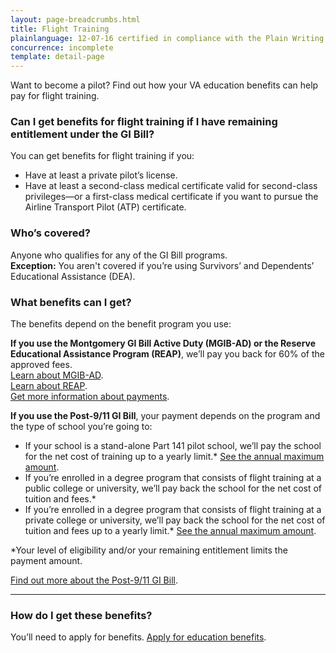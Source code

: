 ```yaml
---
layout: page-breadcrumbs.html
title: Flight Training
plainlanguage: 12-07-16 certified in compliance with the Plain Writing Act
concurrence: incomplete
template: detail-page
---
```


<div class="va-introtext">

Want to become a pilot? Find out how your VA education benefits can help pay for flight training.

</div>


<div class="feature" markdown="1">
  
### Can I get benefits for flight training if I have remaining entitlement under the GI Bill?

You can get benefits for flight training if you:
- Have at least a private pilot’s license.
- Have at least a second-class medical certificate valid for second-class privileges—or a first-class medical certificate if you want to pursue the Airline Transport Pilot (ATP) certificate.

### Who’s covered?

Anyone who qualifies for any of the GI Bill programs. <br />
**Exception:** You aren't covered if you’re using Survivors’ and Dependents’ Educational Assistance (DEA).  

</div>

### What benefits can I get? 

The benefits depend on the benefit program you use:

**If you use the Montgomery GI Bill Active Duty (MGIB-AD) or the Reserve Educational Assistance Program (REAP)**, we’ll pay you back for 60% of the approved fees.<br />
[Learn about MGIB-AD](/education/gi-bill/montgomery-active-duty/).<br />
[Learn about REAP](/education/other-educational-assistance-programs/reap/).<br />
[Get more information about payments](http://www.benefits.va.gov/gibill/resources/benefits_resources/rate_tables.asp). 

**If you use the Post-9/11 GI Bill**, your payment depends on the program and the type of school you’re going to: 
- If your school is a stand-alone Part 141 pilot school, we’ll pay the school for the net cost of training up to a yearly limit.\* [See the annual maximum amount](http://www.benefits.va.gov/gibill/resources/benefits_resources/rate_tables.asp).
- If you’re enrolled in a degree program that consists of flight training at a public college or university, we’ll pay back the school for the net cost of tuition and fees.\*
- If you’re enrolled in a degree program that consists of flight training at a private college or university, we’ll pay back the school for the net cost of tuition and fees up to a yearly limit.\* [See the annual maximum amount](http://www.benefits.va.gov/gibill/resources/benefits_resources/rate_tables.asp).

\*Your level of eligibility and/or your remaining entitlement limits the payment amount. 

[Find out more about the Post-9/11 GI Bill](/education/gi-bill/post-9-11/). 


-----

### How do I get these benefits? 

You’ll need to apply for benefits. [Apply for education benefits](/education/apply-for-education-benefits/).


